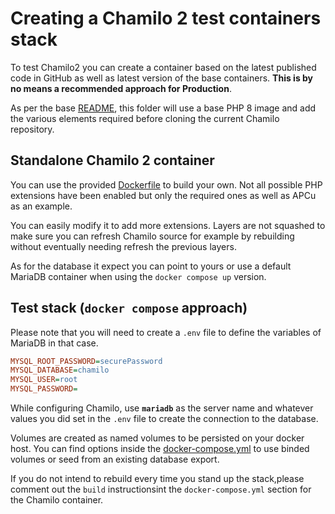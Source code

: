 # Creating a Chamilo 2  test containers stack

To test Chamilo2 you can create a container based on the latest published code in GitHub as well as latest version of the base containers. **This is by no means a recommended approach for Production**.

As per the base [README](../README.md), this folder will use a base  PHP 8 image and add the various elements required before cloning the current Chamilo repository.

## Standalone Chamilo 2 container

You can use the provided [Dockerfile](Dockerfile) to build your own.
Not all possible PHP extensions have been enabled but only the required ones as well as APCu as an example.

You can easily modify it to add more extensions. Layers are not squashed to make sure you can refresh Chamilo source for example by rebuilding without eventually needing refresh the previous layers.

As for the database it expect you can point to yours or use a default MariaDB container when using the `docker compose up` version. 

## Test stack (`docker compose` approach)

Please note that you will need to create a `.env` file to define the variables of MariaDB in that case.

```ini
MYSQL_ROOT_PASSWORD=securePassword
MYSQL_DATABASE=chamilo
MYSQL_USER=root
MYSQL_PASSWORD=
```

While configuring Chamilo, use **`mariadb`** as the server name and whatever values you did set in the `.env` file to create the connection to the database.

Volumes are created as named volumes to be persisted on your docker host. You can find options inside the [docker-compose.yml](docker-compose.yml) to use binded volumes or seed from an existing database export.

If you do not intend to rebuild every time you stand up the stack,please comment out the `build` instructionsint the `docker-compose.yml` section for the Chamilo container.
 
